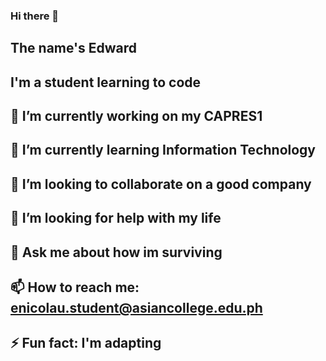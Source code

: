 ### Hi there 👋

## The name's Edward
## I'm a student learning to code 

## 🔭 I’m currently working on my CAPRES1
## 🌱 I’m currently learning Information Technology
## 👯 I’m looking to collaborate on a good company
## 🤔 I’m looking for help with my life
## 💬 Ask me about how im surviving
## 📫 How to reach me: enicolau.student@asiancollege.edu.ph
## ⚡ Fun fact: I'm adapting
